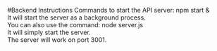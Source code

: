 #Backend Instructions
Commands to start the API server: npm start &  
It will start the server as a background process.  
You can also use the command: node server.js  
It will simply start the server.  
The server will work on port 3001.  
